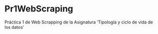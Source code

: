 # Pr1WebScraping
Práctica 1 de Web Scrapping de la Asignatura 'Tipología y ciclo de vida de los datos'
